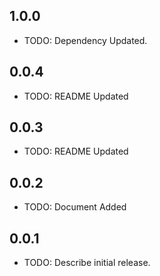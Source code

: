 ## 1.0.0
* TODO: Dependency Updated.

## 0.0.4
* TODO: README Updated

## 0.0.3
* TODO: README Updated

## 0.0.2
* TODO: Document Added

## 0.0.1
* TODO: Describe initial release.
